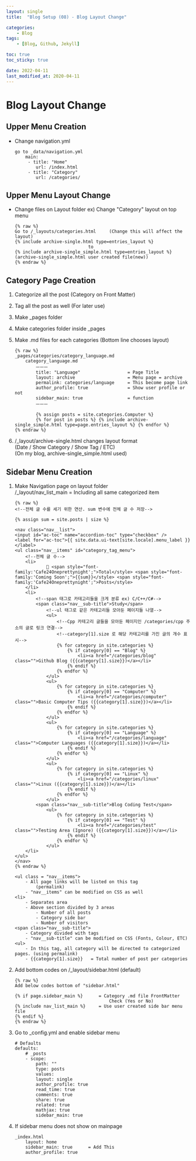 ```yaml
---
layout: single
title:  "Blog Setup (08) - Blog Layout Change"

categories:
    - Blog
tags:
    - [Blog, Github, Jekyll]

toc: true
toc_sticky: true

date: 2022-04-11
last_modified_at: 2020-04-11
---
```


# Blog Layout Change

## Upper Menu Creation
  - Change navigation.yml
      ```
      go to _data/navigation.yml
          main:
           - title: "Home"
              url: /index.html
           - title: "Category"
              url: /categories/
      ```
## Upper Menu Layout Change
  - Change files on Layout folder ex) Change "Category" layout on top menu
      ```
      {% raw %}
      Go to /_layouts/categories.html     (Change this will affect the layout)
      {% include archive-single.html type=entries_layout %}
                                  to
      {% include archive-single_simple.html type=entries_layout %}
      (archive-single_simple.html user created file(new))
      {% endraw %}
      ```


## Category Page Creation
1. Categorize all the post (Category on Front Matter)
2. Tag all the post as well (For later use)
3. Make _pages folder
4. Make categories folder inside _pages
5. Make .md files for each categories (Bottom line chooses layout)
    ```
    {% raw %}
    _pages/categories/category_language.md
        category_language.md
            ㅡㅡㅡ
            title: "Language"                  = Page Title 
            layout: archive                    = Menu page = archive
            permalink: categories/language     = This become page link
            author_profile: true               = Show user profile or not
            sidebar_main: true                 = function
            ㅡㅡㅡ

            {% assign posts = site.categories.Computer %}
            {% for post in posts %} {% include archive-single_simple.html type=page.entries_layout %} {% endfor %}
    {% endraw %}
    ```

6. /_layout/archive-single.html changes layout format  
    (Date / Show Category / Show Tag / ETC)  
    (On my blog, archive-single_simple.html used)

## Sidebar Menu Creation
1. Make Navigation page on layout folder  
    /_layout/nav_list_main  = Including all same categorized item
    ```
    {% raw %}
    <!--전체 글 수를 세기 위한 연산. sum 변수에 전체 글 수 저장-->

    {% assign sum = site.posts | size %}

    <nav class="nav__list">
    <input id="ac-toc" name="accordion-toc" type="checkbox" />
    <label for="ac-toc">{{ site.data.ui-text[site.locale].menu_label }}</label>
    <ul class="nav__items" id="category_tag_menu">
        <!--전체 글 수-->
        <li>
                📂 <span style="font-family:'Cafe24Oneprettynight';">Total</style> <span style="font-family:'Coming Soon';">{{sum}}</style> <span style="font-family:'Cafe24Oneprettynight';">Posts</style> 
        </li>
        <li>
            <!--span 태그로 카테고리들을 크게 분류 ex) C/C++/C#-->
            <span class="nav__sub-title">Study</span>
                <!--ul 태그로 같은 카테고리들 모아둔 페이지들 나열-->
                <ul>
                    <!--Cpp 카테고리 글들을 모아둔 페이지인 /categories/cpp 주소의 글로 링크 연결-->
                    <!--category[1].size 로 해당 카테고리를 가진 글의 개수 표시--> 
                    {% for category in site.categories %}
                        {% if category[0] == "Blog" %}
                            <li><a href="/categories/blog" class="">Github Blog ({{category[1].size}})</a></li>
                        {% endif %}
                    {% endfor %}
                </ul>
                <ul>
                    {% for category in site.categories %}
                        {% if category[0] == "Computer" %}
                            <li><a href="/categories/computer" class="">Basic Computer Tips ({{category[1].size}})</a></li>
                        {% endif %}
                    {% endfor %}
                </ul>
                <ul>
                    {% for category in site.categories %}
                        {% if category[0] == "Language" %}
                            <li><a href="/categories/language" class="">Computer Languages ({{category[1].size}})</a></li>
                        {% endif %}
                    {% endfor %}
                </ul>
                <ul>
                    {% for category in site.categories %}
                        {% if category[0] == "Linux" %}
                            <li><a href="/categories/linux" class="">Linux ({{category[1].size}})</a></li>
                        {% endif %}
                    {% endfor %}
                </ul>
            <span class="nav__sub-title">Blog Coding Test</span>
                <ul>
                    {% for category in site.categories %}
                        {% if category[0] == "Test" %}
                            <li><a href="/categories/test" class="">Testing Area (Ignore) ({{category[1].size}})</a></li>
                        {% endif %}
                    {% endfor %}
                </ul>
        </li>
    </ul>
    </nav>
    {% endraw %}
    ```

    ```
    <ul class = "nav__items">
        - All page links will be listed on this tag
            (permalink)
        - "nav__items" can be modified on CSS as well
    <li> 
        - Separates area
        - Above section divided by 3 areas
            - Number of all posts
            - Category side bar
            - Number of visitors
    <span class="nav__sub-title"> 
        - Category divided with tags 
        - "nav__sub-title" can be modified on CSS (Fonts, Colour, ETC)
    <ul>
        - In this tag, all category will be directed to categorized pages. (using permalink)
        - {{category[1].size}}   = Total number of post per categories
    ```
2. Add bottom codes on /_layout/sidebar.html (default)
    ```
    {% raw %}
    Add below codes bottom of "sidebar.html"
    
    {% if page.sidebar_main %}      = Category .md file FrontMatter  
                                        Check (Yes or No)
    {% include nav_list_main %}     = Use user created side bar menu file
    {% endif %}
    {% endraw %}
    ```
3. Go to _config.yml and enable sidebar menu
    ```
    # Defaults
    defaults:
        # _posts
        - scope:
            path: ""
            type: posts
            values:
            layout: single
            author_profile: true
            read_time: true
            comments: true
            share: true
            related: true
            mathjax: true
            sidebar_main: true
    ```
4. If sidebar menu does not show on mainpage
    ```
    _index.html
        layout: home
        sidebar_main: true      = Add This
        author_profile: true
    ```
